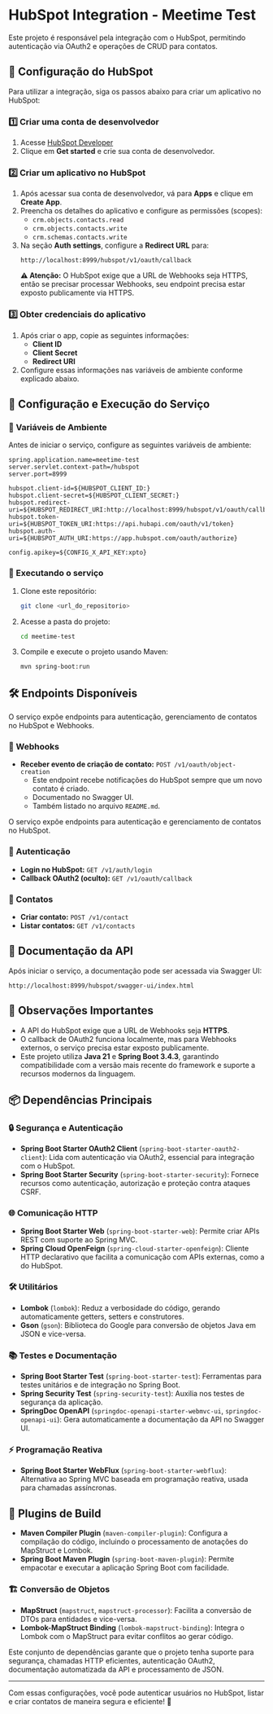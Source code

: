 # HubSpot Integration - Meetime Test

Este projeto é responsável pela integração com o HubSpot, permitindo autenticação via OAuth2 e operações de CRUD para contatos.

## 🔧 Configuração do HubSpot

Para utilizar a integração, siga os passos abaixo para criar um aplicativo no HubSpot:

### 1️⃣ Criar uma conta de desenvolvedor

1. Acesse [HubSpot Developer](https://developers.hubspot.com/)
2. Clique em **Get started** e crie sua conta de desenvolvedor.

### 2️⃣ Criar um aplicativo no HubSpot

1. Após acessar sua conta de desenvolvedor, vá para **Apps** e clique em **Create App**.
2. Preencha os detalhes do aplicativo e configure as permissões (scopes):
   - `crm.objects.contacts.read`
   - `crm.objects.contacts.write`
   - `crm.schemas.contacts.write`
3. Na seção **Auth settings**, configure a **Redirect URL** para:
   ```
   http://localhost:8999/hubspot/v1/oauth/callback
   ```
   **⚠ Atenção:** O HubSpot exige que a URL de Webhooks seja HTTPS, então se precisar processar Webhooks, seu endpoint precisa estar exposto publicamente via HTTPS.

### 3️⃣ Obter credenciais do aplicativo

1. Após criar o app, copie as seguintes informações:
   - **Client ID**
   - **Client Secret**
   - **Redirect URI**
2. Configure essas informações nas variáveis de ambiente conforme explicado abaixo.

## 🚀 Configuração e Execução do Serviço

### 📌 Variáveis de Ambiente

Antes de iniciar o serviço, configure as seguintes variáveis de ambiente:

```properties
spring.application.name=meetime-test
server.servlet.context-path=/hubspot
server.port=8999

hubspot.client-id=${HUBSPOT_CLIENT_ID:}
hubspot.client-secret=${HUBSPOT_CLIENT_SECRET:}
hubspot.redirect-uri=${HUBSPOT_REDIRECT_URI:http://localhost:8999/hubspot/v1/oauth/callback}
hubspot.token-uri=${HUBSPOT_TOKEN_URI:https://api.hubapi.com/oauth/v1/token}
hubspot.auth-uri=${HUBSPOT_AUTH_URI:https://app.hubspot.com/oauth/authorize}

config.apikey=${CONFIG_X_API_KEY:xpto}
```

### 📌 Executando o serviço

1. Clone este repositório:
   ```sh
   git clone <url_do_repositorio>
   ```
2. Acesse a pasta do projeto:
   ```sh
   cd meetime-test
   ```
3. Compile e execute o projeto usando Maven:
   ```sh
   mvn spring-boot:run
   ```

## 🛠 Endpoints Disponíveis

O serviço expõe endpoints para autenticação, gerenciamento de contatos no HubSpot e Webhooks.

### 🔔 Webhooks

- **Receber evento de criação de contato:** `POST /v1/oauth/object-creation`
   - Este endpoint recebe notificações do HubSpot sempre que um novo contato é criado.
   - Documentado no Swagger UI.
   - Também listado no arquivo `README.md`.

O serviço expõe endpoints para autenticação e gerenciamento de contatos no HubSpot.

### 🔑 Autenticação

- **Login no HubSpot:** `GET /v1/auth/login`
- **Callback OAuth2 (oculto):** `GET /v1/oauth/callback`

### 👥 Contatos

- **Criar contato:** `POST /v1/contact`
- **Listar contatos:** `GET /v1/contacts`

## 📖 Documentação da API

Após iniciar o serviço, a documentação pode ser acessada via Swagger UI:

```
http://localhost:8999/hubspot/swagger-ui/index.html
```

## 📌 Observações Importantes

- A API do HubSpot exige que a URL de Webhooks seja **HTTPS**.
- O callback de OAuth2 funciona localmente, mas para Webhooks externos, o serviço precisa estar exposto publicamente.
- Este projeto utiliza **Java 21** e **Spring Boot 3.4.3**, garantindo compatibilidade com a versão mais recente do framework e suporte a recursos modernos da linguagem.

## 📦 Dependências Principais

### 🔒 Segurança e Autenticação
- **Spring Boot Starter OAuth2 Client** (`spring-boot-starter-oauth2-client`): Lida com autenticação via OAuth2, essencial para integração com o HubSpot.
- **Spring Boot Starter Security** (`spring-boot-starter-security`): Fornece recursos como autenticação, autorização e proteção contra ataques CSRF.

### 🌐 Comunicação HTTP
- **Spring Boot Starter Web** (`spring-boot-starter-web`): Permite criar APIs REST com suporte ao Spring MVC.
- **Spring Cloud OpenFeign** (`spring-cloud-starter-openfeign`): Cliente HTTP declarativo que facilita a comunicação com APIs externas, como a do HubSpot.

### 🛠 Utilitários
- **Lombok** (`lombok`): Reduz a verbosidade do código, gerando automaticamente getters, setters e construtores.
- **Gson** (`gson`): Biblioteca do Google para conversão de objetos Java em JSON e vice-versa.

### 📚 Testes e Documentação
- **Spring Boot Starter Test** (`spring-boot-starter-test`): Ferramentas para testes unitários e de integração no Spring Boot.
- **Spring Security Test** (`spring-security-test`): Auxilia nos testes de segurança da aplicação.
- **SpringDoc OpenAPI** (`springdoc-openapi-starter-webmvc-ui`, `springdoc-openapi-ui`): Gera automaticamente a documentação da API no Swagger UI.

### ⚡ Programação Reativa
- **Spring Boot Starter WebFlux** (`spring-boot-starter-webflux`): Alternativa ao Spring MVC baseada em programação reativa, usada para chamadas assíncronas.

## 🔨 Plugins de Build

- **Maven Compiler Plugin** (`maven-compiler-plugin`): Configura a compilação do código, incluindo o processamento de anotações do MapStruct e Lombok.
- **Spring Boot Maven Plugin** (`spring-boot-maven-plugin`): Permite empacotar e executar a aplicação Spring Boot com facilidade.

### 🏗 Conversão de Objetos
- **MapStruct** (`mapstruct`, `mapstruct-processor`): Facilita a conversão de DTOs para entidades e vice-versa.
- **Lombok-MapStruct Binding** (`lombok-mapstruct-binding`): Integra o Lombok com o MapStruct para evitar conflitos ao gerar código.

Este conjunto de dependências garante que o projeto tenha suporte para segurança, chamadas HTTP eficientes, autenticação OAuth2, documentação automatizada da API e processamento de JSON.

---

Com essas configurações, você pode autenticar usuários no HubSpot, listar e criar contatos de maneira segura e eficiente! 🚀

